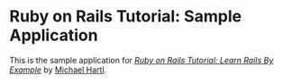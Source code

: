 # Ruby on Rails Tutorial: Sample Application

This is the sample application for [*Ruby on Rails Tutorial: Learn Rails By Example*](http://railstutorial.org) by [Michael Hartl](http://michaelhartl.com).